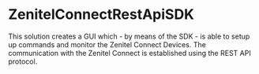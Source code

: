 # ZenitelConnectRestApiSDK

This solution creates a GUI which - by means of the SDK - is able to setup up commands and monitor the Zenitel Connect Devices.
The communication with the Zenitel Connect is established using the REST API protocol.

